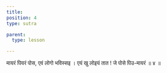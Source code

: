 ```yaml
---
title: 
position: 4
type: sutra

parent:
  type: lesson

---
```


मायरं पियरं पोस, एवं लोगो भविस्सइ । 
एयं खु लोइयं तात ! जे पोसे पिउ-मायरं ॥ ४ ॥